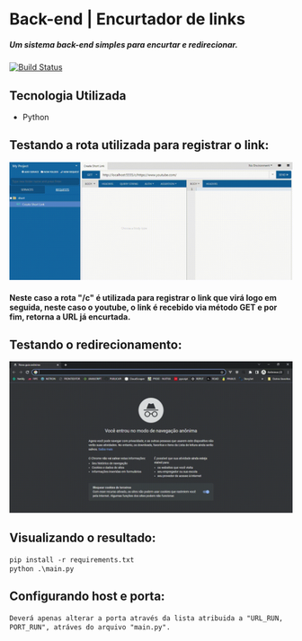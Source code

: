 # Back-end | Encurtador de links
##### Um sistema back-end simples para encurtar e redirecionar.
[![Build Status](https://travis-ci.org/joemccann/dillinger.svg?branch=master)](https://travis-ci.org/joemccann/dillinger)

## Tecnologia Utilizada

- Python

## Testando a rota utilizada para registrar o link:

![Foo](https://github.com/jeffersonmatheusdev/-link-shortener-back-end/blob/main/prints/screen-recording.gif?raw=true)
#### Neste caso a rota "/c" é utilizada para registrar o link que virá logo em seguida, neste caso o youtube, o link é recebido via método GET e por fim, retorna a URL já encurtada.

## Testando o redirecionamento:

![Foo](https://github.com/jeffersonmatheusdev/-link-shortener-back-end/blob/main/prints/screen-recording-2.gif)

## Visualizando o resultado:
```
pip install -r requirements.txt
python .\main.py
```

## Configurando host e porta:
```
Deverá apenas alterar a porta através da lista atribuida a "URL_RUN, PORT_RUN", atráves do arquivo "main.py".
```

